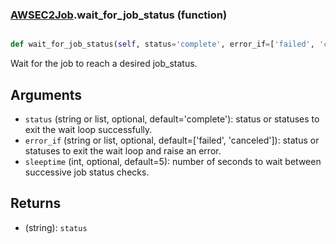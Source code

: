 ### [AWSEC2Job](AWSEC2Job.md).wait_for_job_status (function)


```py

def wait_for_job_status(self, status='complete', error_if=['failed', 'canceled'], sleeptime=5)

```



Wait for the job to reach a desired job_status.

Arguments
-----------
* `status` (string or list, optional, default='complete'): status
    or statuses to exit the wait loop successfully.
* `error_if` (string or list, optional, default=['failed', 'canceled']): status or
    statuses to exit the wait loop and raise an error.
* `sleeptime` (int, optional, default=5): number of seconds to wait
    between successive job status checks.

Returns
----------
* (string): `status`

